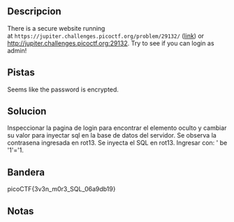 ## Descripcion
There is a secure website running at `https://jupiter.challenges.picoctf.org/problem/29132/` ([link](https://jupiter.challenges.picoctf.org/problem/29132/)) or http://jupiter.challenges.picoctf.org:29132. Try to see if you can login as admin!

## Pistas
Seems like the password is encrypted.

## Solucion
Inspeccionar la pagina de login para encontrar el elemento oculto y cambiar su valor para inyectar sql en la base de datos del servidor.
Se observa la contrasena ingresada en rot13.
Se inyecta el SQL en rot13.
Ingresar con: ' be '1'='1.

## Bandera
picoCTF{3v3n_m0r3_SQL_06a9db19}

## Notas


